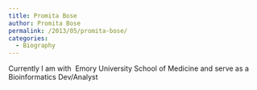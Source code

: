 ```yaml
---
title: Promita Bose
author: Promita Bose
permalink: /2013/05/promita-bose/
categories:
  - Biography
---
```

Currently I am with  Emory University School of Medicine and serve as a Bioinformatics Dev/Analyst
